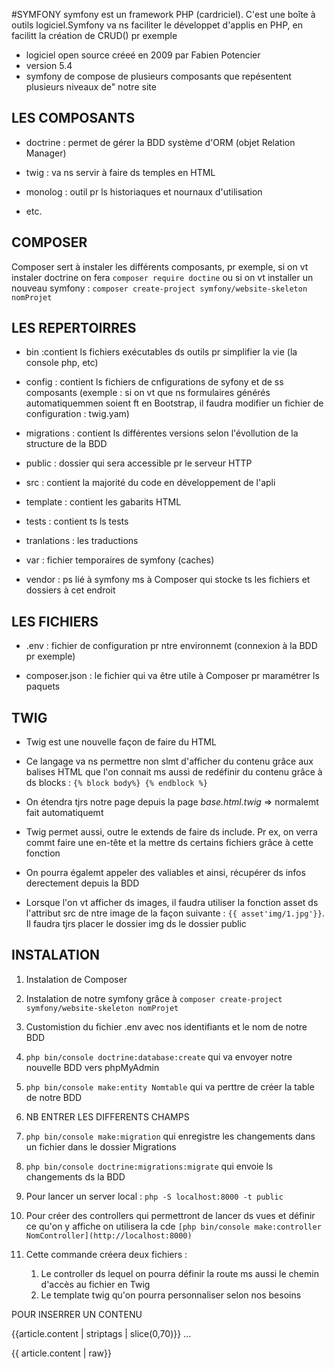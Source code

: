 #SYMFONY
symfony est un framework PHP (cardriciel). C'est une boîte à outils logiciel.Symfony va ns faciliter le développet d'applis en PHP, en facilitt la création de CRUD() pr exemple

- logiciel open source créeé en 2009 par Fabien Potencier
- version 5.4
- symfony de compose de plusieurs composants que repésentent plusieurs niveaux de" notre site

## LES COMPOSANTS
- doctrine : permet de gérer la BDD système d'ORM (objet Relation Manager)

- twig : va ns servir à faire ds temples en HTML
- monolog : outil pr ls historiaques et nournaux d'utilisation
- etc.

## COMPOSER
Composer sert à instaler les différents composants, pr exemple, si on vt instaler doctrine on fera `composer require doctine` ou si on vt installer un nouveau symfony : `composer create-project symfony/website-skeleton nomProjet`

## LES REPERTOIRRES
- bin :contient ls fichiers exécutables ds outils pr simplifier la vie (la console php, etc)

- config : contient ls fichiers de cnfigurations de syfony et de ss composants (exemple : si on vt que ns  formulaires générés automatiquemmen soient ft en Bootstrap, il faudra modifier un fichier de configuration : twig.yam)

- migrations : contient ls différentes versions selon l'évollution de la structure de la BDD

- public : dossier qui sera accessible pr le serveur HTTP

- src : contient la majorité du code en développement de l'apli

- template : contient les gabarits HTML

- tests : contient ts ls tests

- tranlations : les traductions

- var : fichier temporaires de symfony (caches)

- vendor : ps lié à symfony ms à Composer qui stocke ts les fichiers et dossiers à cet endroit

## LES FICHIERS

- .env : fichier de configuration pr ntre environnemt (connexion à la BDD pr exemple)

- composer.json : le fichier qui va être utile à Composer pr maramétrer ls paquets

## TWIG

- Twig est une nouvelle façon de faire du HTML
  
- Ce langage va ns permettre non slmt d'afficher du contenu grâce aux balises HTML que l'on connait ms aussi de redéfinir du contenu grâce à ds blocks : `{% block body%} {% endblock %}`

- On étendra tjrs notre page depuis la page *base.html.twig* => normalemt fait automatiquemt

- Twig permet aussi, outre le extends de faire ds include. Pr ex, on verra commt faire une en-tête et la mettre ds certains fichiers grâce à cette fonction

- On pourra égalemt appeler des valiables et ainsi, récupérer ds infos derectement depuis la BDD 
- Lorsque l'on vt afficher ds images, il faudra utiliser la fonction asset ds l'attribut src de ntre image de  la façon suivante : `{{ asset'img/1.jpg'}}`. Il faudra tjrs placer le dossier img ds le dossier public

## INSTALATION

1. Instalation de Composer

2. Instalation de notre symfony grâce à  `composer create-project symfony/website-skeleton nomProjet`
3. Customistion du fichier .env avec nos identifiants et le nom de notre BDD
4. `php bin/console doctrine:database:create` qui va envoyer notre nouvelle BDD vers phpMyAdmin
5. `php bin/console make:entity Nomtable` qui va perttre de créer la table de notre BDD 
6. NB ENTRER LES DIFFERENTS CHAMPS
7. `php bin/console make:migration` qui enregistre les changements dans un fichier dans le dossier Migrations
8. `php bin/console doctrine:migrations:migrate` qui envoie ls changements ds la BDD
9. Pour lancer un server local : `php -S localhost:8000 -t public`
10. Pour créer des controllers qui permettront de lancer ds vues et définir ce qu'on y affiche on utilisera la cde `[php bin/console make:controller NomController](http://localhost:8000)`
11. Cette commande créera deux fichiers : 
    1. Le controller ds lequel on pourra définir la route ms aussi le chemin d'accès au fichier en Twig
    2. Le template twig qu'on pourra personnaliser selon nos besoins 

POUR INSERRER UN CONTENU
<p class="card-text">{{article.content | striptags | slice(0,70)}} ...</p>
{{ article.content | raw}}